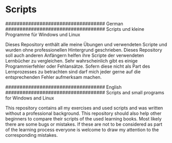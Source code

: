 # Scripts
################################### German ###################################
Scripts und kleine Programme für Windows und Linux

Dieses Repository enthält alle meine Übungen und verwendeten Scripte und wurden ohne professionellen Hintergrund geschrieben.
Dieses Repository soll auch anderen Anfängern helfen ihre Scripte der verwendeten Lernbücher zu vergleichen.
Sehr wahrscheinlich gibt es einige Programmierfehler oder Fehlansätze. Sofern diese nicht als Part des Lernprozesses zu betrachten sind
darf mich jeder gerne auf die entsprechenden Fehler aufmerksam machen. 

################################### English ###################################
Scripts and small programs for Windows and Linux

This repository contains all my exercises and used scripts and was written without a professional background.
This repository should also help other beginners to compare their scripts of the used learning books.
Most likely there are some bugs or mistakes. If these are not to be considered as part of the learning process
everyone is welcome to draw my attention to the corresponding mistakes. 
